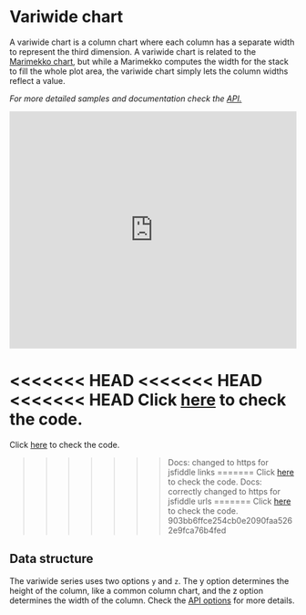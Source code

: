 Variwide chart
===

A variwide chart is a column chart where each column has a separate width to represent the third dimension. A variwide chart is related to the [Marimekko chart](https://en.wikipedia.org/wiki/Mosaic_plot), but while a Marimekko computes the width for the stack to fill the whole plot area, the variwide chart simply lets the column widths reflect a value.

_For more detailed samples and documentation check the [API.](https://api.highcharts.com/highcharts/plotOptions.variwide)_

<iframe style="width: 100%; height: 416px; border: none;" src=https://www.highcharts.com/samples/embed/highcharts/demo/variwide allow="fullscreen"></iframe>

<<<<<<< HEAD
<<<<<<< HEAD
<<<<<<< HEAD
Click [here](https://jsfiddle.net/gh/get/library/pure/highcharts/highcharts/tree/master/samples/highcharts/demo/variwide/) to check the code.
=======
Click [here](https://jsfiddlefiddle.net/gh/get/library/pure/highcharts/highcharts/tree/master/samples/highcharts/demo/variwide/) to check the code.
>>>>>>> Docs: changed to https for jsfiddle links
=======
Click [here](https://jsfiddle.net/gh/get/library/pure/highcharts/highcharts/tree/master/samples/highcharts/demo/variwide/) to check the code.
>>>>>>> Docs: correctly changed to https for jsfiddle urls
=======
Click [here](https://jsfiddle.net/gh/get/library/pure/highcharts/highcharts/tree/master/samples/highcharts/demo/variwide/) to check the code.
>>>>>>> 903bb6ffce254cb0e2090faa5262e9fca76b4fed

Data structure
--------------

The variwide series uses two options `y` and `z`. The y option determines the height of the column, like a common column chart, and the z option determines the width of the column. Check the [API options](https://api.highcharts.com/highcharts/plotOptions.variwide) for more details.
